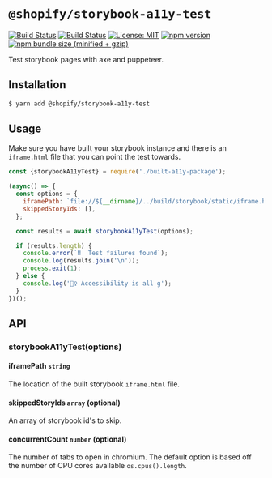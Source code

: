# `@shopify/storybook-a11y-test`

[![Build Status](https://github.com/Shopify/quilt/workflows/Node-CI/badge.svg?branch=main)](https://github.com/Shopify/quilt/actions?query=workflow%3ANode-CI)
[![Build Status](https://github.com/Shopify/quilt/workflows/Ruby-CI/badge.svg?branch=main)](https://github.com/Shopify/quilt/actions?query=workflow%3ARuby-CI)
[![License: MIT](https://img.shields.io/badge/License-MIT-green.svg)](LICENSE.md) [![npm version](https://badge.fury.io/js/%40shopify%2Fuseful-types.svg)](https://badge.fury.io/js/%40shopify%2Fuseful-types.svg) [![npm bundle size (minified + gzip)](https://img.shields.io/bundlephobia/minzip/@shopify/useful-types.svg)](https://img.shields.io/bundlephobia/minzip/@shopify/useful-types.svg)

Test storybook pages with axe and puppeteer.

## Installation

```bash
$ yarn add @shopify/storybook-a11y-test
```

## Usage

Make sure you have built your storybook instance and there is an `iframe.html` file that you can point the test towards.

```js
const {storybookA11yTest} = require('./built-a11y-package');

(async() => {
  const options = {
    iframePath: `file://${__dirname}/../build/storybook/static/iframe.html`,
    skippedStoryIds: [],
  };

  const results = await storybookA11yTest(options);

  if (results.length) {
    console.error(`‼️  Test failures found`);
    console.log(results.join('\n'));
    process.exit(1);
  } else {
    console.log('🧚‍♀️ Accessibility is all g');
  }
})();
```

## API

### storybookA11yTest(options)

#### iframePath `string`

The location of the built storybook `iframe.html` file.

#### skippedStoryIds `array` (optional)

An array of storybook id's to skip.

#### concurrentCount `number` (optional)

The number of tabs to open in chromium. The default option is based off the number of CPU cores available `os.cpus().length`.
